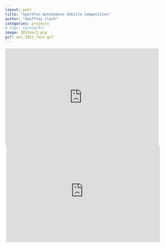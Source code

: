 ```yaml
---
layout: post
title: "Sparkfun Autonomous Vehicle Competition"
author: "Geoffrey Clark"
categories: projects
# tags: [projects]
image: 2013avc2.png
gif: avc_2012_fast.gif
---
```


<iframe align="left" width="500" height="315" src="https://www.youtube.com/embed/BGbrmp9R6Vg?start=10" title="Sparkfun AVC 2013" frameborder="0" allow="accelerometer; autoplay; clipboard-write; encrypted-media; gyroscope; picture-in-picture" allowfullscreen></iframe>

<iframe align="right" width="500" height="315" src="https://www.youtube-nocookie.com/embed/T-nPxVs4_D4?start=94" title="Sparkfun AVC 2012" frameborder="0" allow="accelerometer; autoplay; clipboard-write; encrypted-media; gyroscope; picture-in-picture" allowfullscreen></iframe>

